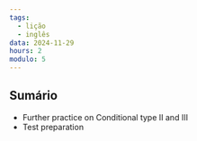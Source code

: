 ```yaml
---
tags:
  - lição
  - inglês
data: 2024-11-29
hours: 2
modulo: 5
---
```


## Sumário
- Further practice on Conditional type II and III
- Test preparation